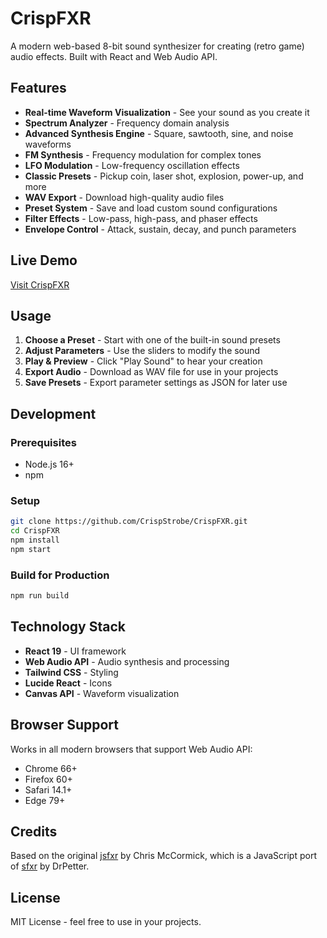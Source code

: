 
# CrispFXR

A modern web-based 8-bit sound synthesizer for creating (retro game) audio effects. Built with React and Web Audio API.

## Features

- **Real-time Waveform Visualization** - See your sound as you create it
- **Spectrum Analyzer** - Frequency domain analysis
- **Advanced Synthesis Engine** - Square, sawtooth, sine, and noise waveforms
- **FM Synthesis** - Frequency modulation for complex tones
- **LFO Modulation** - Low-frequency oscillation effects
- **Classic Presets** - Pickup coin, laser shot, explosion, power-up, and more
- **WAV Export** - Download high-quality audio files
- **Preset System** - Save and load custom sound configurations
- **Filter Effects** - Low-pass, high-pass, and phaser effects
- **Envelope Control** - Attack, sustain, decay, and punch parameters

## Live Demo

[Visit CrispFXR](https://crispstrobe.vercel.app)

## Usage

1. **Choose a Preset** - Start with one of the built-in sound presets
2. **Adjust Parameters** - Use the sliders to modify the sound
3. **Play & Preview** - Click "Play Sound" to hear your creation
4. **Export Audio** - Download as WAV file for use in your projects
5. **Save Presets** - Export parameter settings as JSON for later use

## Development

### Prerequisites
- Node.js 16+
- npm

### Setup
```bash
git clone https://github.com/CrispStrobe/CrispFXR.git
cd CrispFXR
npm install
npm start
```

### Build for Production
```bash
npm run build
```

## Technology Stack

- **React 19** - UI framework
- **Web Audio API** - Audio synthesis and processing
- **Tailwind CSS** - Styling
- **Lucide React** - Icons
- **Canvas API** - Waveform visualization

## Browser Support

Works in all modern browsers that support Web Audio API:
- Chrome 66+
- Firefox 60+
- Safari 14.1+
- Edge 79+

## Credits

Based on the original [jsfxr](https://github.com/chr15m/jsfxr) by Chris McCormick, which is a JavaScript port of [sfxr](http://www.drpetter.se/project_sfxr.html) by DrPetter.

## License

MIT License - feel free to use in your projects.
